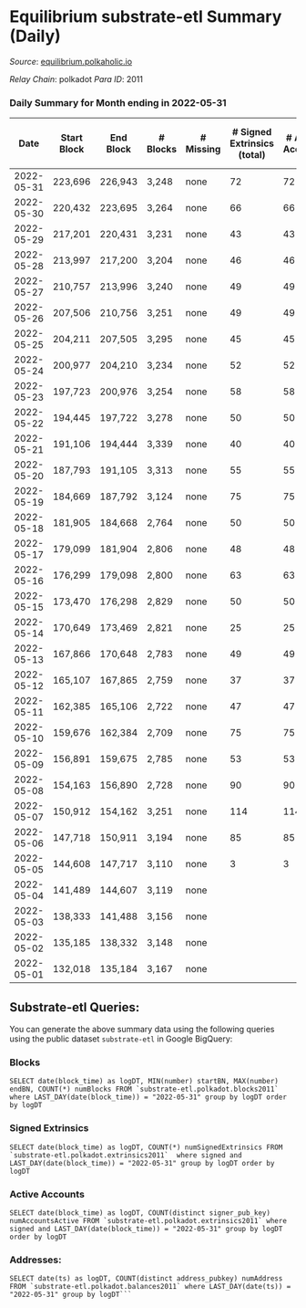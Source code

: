 # Equilibrium substrate-etl Summary (Daily)

_Source_: [equilibrium.polkaholic.io](https://equilibrium.polkaholic.io)

*Relay Chain*: polkadot
*Para ID*: 2011



### Daily Summary for Month ending in 2022-05-31


| Date | Start Block | End Block | # Blocks | # Missing | # Signed Extrinsics (total) | # Active Accounts | # Addresses with Balances | # Events | # Transfers | # XCM Transfers In | # XCM Transfers Out |
| ---- | ----------- | --------- | -------- | --------- | --------------------------- | ----------------- | ------------------------- | -------- | ----------- | ------------------ | ------------------- |
| 2022-05-31 | 223,696 | 226,943 | 3,248 | none  | 72 | 72 | 807 | 6,862 |   |   |   |
| 2022-05-30 | 220,432 | 223,695 | 3,264 | none  | 66 | 66 | 775 | 6,832 |   |   |   |
| 2022-05-29 | 217,201 | 220,431 | 3,231 | none  | 43 | 43 | 756 | 6,685 |   |   |   |
| 2022-05-28 | 213,997 | 217,200 | 3,204 | none  | 46 | 46 | 738 | 6,647 |   |   |   |
| 2022-05-27 | 210,757 | 213,996 | 3,240 | none  | 49 | 49 | 715 | 6,739 |   |   |   |
| 2022-05-26 | 207,506 | 210,756 | 3,251 | none  | 49 | 49 | 689 | 6,765 |   |   |   |
| 2022-05-25 | 204,211 | 207,505 | 3,295 | none  | 45 | 45 | 662 | 6,822 |   |   |   |
| 2022-05-24 | 200,977 | 204,210 | 3,234 | none  | 52 | 52 | 641 | 6,707 |   |   |   |
| 2022-05-23 | 197,723 | 200,976 | 3,254 | none  | 58 | 58 | 619 | 6,750 |   |   |   |
| 2022-05-22 | 194,445 | 197,722 | 3,278 | none  | 50 | 50 | 600 | 6,787 |   |   |   |
| 2022-05-21 | 191,106 | 194,444 | 3,339 | none  | 40 | 40 | 581 | 6,854 |   |   |   |
| 2022-05-20 | 187,793 | 191,105 | 3,313 | none  | 55 | 55 | 563 | 6,897 |   |   |   |
| 2022-05-19 | 184,669 | 187,792 | 3,124 | none  | 75 | 75 | 540 | 6,631 |   |   |   |
| 2022-05-18 | 181,905 | 184,668 | 2,764 | none  | 50 | 50 | 499 | 5,770 |   |   |   |
| 2022-05-17 | 179,099 | 181,904 | 2,806 | none  | 48 | 48 | 473 | 5,848 |   |   |   |
| 2022-05-16 | 176,299 | 179,098 | 2,800 | none  | 63 | 63 |  | 5,894 |   |   |   |
| 2022-05-15 | 173,470 | 176,298 | 2,829 | none  | 50 | 50 |  | 5,884 |   |   |   |
| 2022-05-14 | 170,649 | 173,469 | 2,821 | none  | 25 | 25 |  | 5,762 |   |   |   |
| 2022-05-13 | 167,866 | 170,648 | 2,783 | none  | 49 | 49 |  | 5,808 |   |   |   |
| 2022-05-12 | 165,107 | 167,865 | 2,759 | none  | 37 | 37 |  | 5,698 |   |   |   |
| 2022-05-11 | 162,385 | 165,106 | 2,722 | none  | 47 | 47 |  | 5,694 |   |   |   |
| 2022-05-10 | 159,676 | 162,384 | 2,709 | none  | 75 | 75 |  | 5,822 |   |   |   |
| 2022-05-09 | 156,891 | 159,675 | 2,785 | none  | 53 | 53 |  | 5,807 |   |   |   |
| 2022-05-08 | 154,163 | 156,890 | 2,728 | none  | 90 | 90 |  | 5,851 |   |   |   |
| 2022-05-07 | 150,912 | 154,162 | 3,251 | none  | 114 | 114 |  | 7,059 |   |   |   |
| 2022-05-06 | 147,718 | 150,911 | 3,194 | none  | 85 | 85 |  | 6,710 |   |   |   |
| 2022-05-05 | 144,608 | 147,717 | 3,110 | none  | 3 | 3 |  | 6,248 |   |   |   |
| 2022-05-04 | 141,489 | 144,607 | 3,119 | none  |  |  |  | 6,247 |   |   |   |
| 2022-05-03 | 138,333 | 141,488 | 3,156 | none  |  |  |  | 6,319 |   |   |   |
| 2022-05-02 | 135,185 | 138,332 | 3,148 | none  |  |  |  | 6,304 |   |   |   |
| 2022-05-01 | 132,018 | 135,184 | 3,167 | none  |  |  |  | 6,341 |   |   |   |

## Substrate-etl Queries:
You can generate the above summary data using the following queries using the public dataset `substrate-etl` in Google BigQuery:


### Blocks
```
SELECT date(block_time) as logDT, MIN(number) startBN, MAX(number) endBN, COUNT(*) numBlocks FROM `substrate-etl.polkadot.blocks2011`  where LAST_DAY(date(block_time)) = "2022-05-31" group by logDT order by logDT
```


### Signed Extrinsics
```
SELECT date(block_time) as logDT, COUNT(*) numSignedExtrinsics FROM `substrate-etl.polkadot.extrinsics2011`  where signed and LAST_DAY(date(block_time)) = "2022-05-31" group by logDT order by logDT
```


### Active Accounts
```
SELECT date(block_time) as logDT, COUNT(distinct signer_pub_key) numAccountsActive FROM `substrate-etl.polkadot.extrinsics2011` where signed and LAST_DAY(date(block_time)) = "2022-05-31" group by logDT order by logDT
```


### Addresses:
```
SELECT date(ts) as logDT, COUNT(distinct address_pubkey) numAddress FROM `substrate-etl.polkadot.balances2011` where LAST_DAY(date(ts)) = "2022-05-31" group by logDT```

